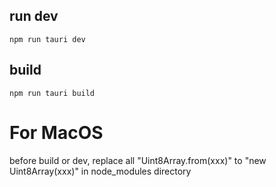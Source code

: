 ## run dev
```
npm run tauri dev
```

## build
```
npm run tauri build
```

# For MacOS
before build or dev, replace all "Uint8Array.from(xxx)" to "new Uint8Array(xxx)" in node_modules directory
